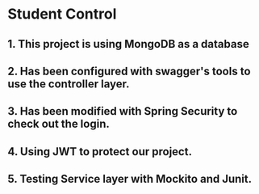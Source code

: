 
# Student Control

## 1. This project is using MongoDB as a database
## 2. Has been configured with swagger's tools to use the controller layer. 
## 3. Has been modified with Spring Security to check out the login.
## 4. Using JWT to protect our project.
## 5. Testing Service layer with Mockito and Junit.

